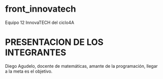 # front_innovatech
Equipo 12 InnovaTECH del ciclo4A

# PRESENTACION DE LOS INTEGRANTES
Diego Agudelo, docente de matemáticas, amante de la programación, llegar a la meta es el objetivo.
